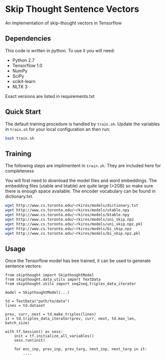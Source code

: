 # Skip Thought Sentence Vectors
An implementation of skip-thought vectors in Tensorflow

## Dependencies

This code is written in python. To use it you will need:
* Python 2.7
* Tensorflow 1.0
* NumPy
* SciPy
* scikit-learn
* NLTK 3

Exact versions are listed in requirements.txt

## Quick Start
The default training procedure is handled by `train.sh`.
Update the variables in `train.sh` for your local configuration an then run:

```sh
bash train.sh
```
## Training
The following steps are implimentent in `train.sh`. They are included here for completeness

You will first need to download the model files and word embeddings. The embedding files (utable and btable) are quite large (>2GB) so make sure there is enough space available. The encoder vocabulary can be found in dictionary.txt.

```sh
wget http://www.cs.toronto.edu/~rkiros/models/dictionary.txt
wget http://www.cs.toronto.edu/~rkiros/models/utable.npy
wget http://www.cs.toronto.edu/~rkiros/models/btable.npy
wget http://www.cs.toronto.edu/~rkiros/models/uni_skip.npz
wget http://www.cs.toronto.edu/~rkiros/models/uni_skip.npz.pkl
wget http://www.cs.toronto.edu/~rkiros/models/bi_skip.npz
wget http://www.cs.toronto.edu/~rkiros/models/bi_skip.npz.pkl
```

## Usage
Once the Tensorflow model has bee trained, it can be used to generate sentence vectors:

```python3
from skipthought import SkipthoughtModel
from skipthought.data_utils import TextData
from skipthought.utils import seq2seq_triples_data_iterator

model = SkipthoughtModel(...)

td = TextData("path/to/data")
lines = td.dataset

prev, curr, next = td.make_triples(lines)
it = td.triples_data_iterator(prev, curr, next, td.max_len, batch_size)

with tf.Session() as sess:
    init = tf.initialize_all_variables()
    sess.run(init)

    for enc_inp, prev_inp, prev_targ, next_inp, next_targ in it:
        ....

```